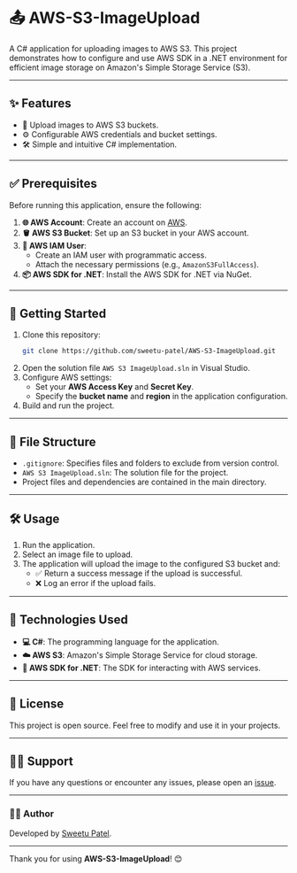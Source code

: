 # 📤 AWS-S3-ImageUpload

A C# application for uploading images to AWS S3. This project demonstrates how to configure and use AWS SDK in a .NET environment for efficient image storage on Amazon's Simple Storage Service (S3).

---

## ✨ Features

- 📁 Upload images to AWS S3 buckets.
- ⚙️ Configurable AWS credentials and bucket settings.
- 🛠️ Simple and intuitive C# implementation.

---

## ✅ Prerequisites

Before running this application, ensure the following:

1. **🌐 AWS Account**: Create an account on [AWS](https://aws.amazon.com/).
2. **🪣 AWS S3 Bucket**: Set up an S3 bucket in your AWS account.
3. **👤 AWS IAM User**:
   - Create an IAM user with programmatic access.
   - Attach the necessary permissions (e.g., `AmazonS3FullAccess`).
4. **📦 AWS SDK for .NET**: Install the AWS SDK for .NET via NuGet.

---

## 🚀 Getting Started

1. Clone this repository:
    ```bash
    git clone https://github.com/sweetu-patel/AWS-S3-ImageUpload.git
    ```
2. Open the solution file `AWS S3 ImageUpload.sln` in Visual Studio.
3. Configure AWS settings:
   - Set your **AWS Access Key** and **Secret Key**.
   - Specify the **bucket name** and **region** in the application configuration.
4. Build and run the project.

---

## 📂 File Structure

- `.gitignore`: Specifies files and folders to exclude from version control.
- `AWS S3 ImageUpload.sln`: The solution file for the project.
- Project files and dependencies are contained in the main directory.

---

## 🛠️ Usage

1. Run the application.
2. Select an image file to upload.
3. The application will upload the image to the configured S3 bucket and:
   - ✅ Return a success message if the upload is successful.
   - ❌ Log an error if the upload fails.

---

## 🔧 Technologies Used

- **💻 C#**: The programming language for the application.
- **☁️ AWS S3**: Amazon's Simple Storage Service for cloud storage.
- **📘 AWS SDK for .NET**: The SDK for interacting with AWS services.

---

## 📜 License

This project is open source. Feel free to modify and use it in your projects.

---

## 🙋‍♂️ Support

If you have any questions or encounter any issues, please open an [issue](https://github.com/sweetu-patel/AWS-S3-ImageUpload/issues).

---

### 👨‍💻 Author

Developed by [Sweetu Patel](https://github.com/sweetu-patel).

---

Thank you for using **AWS-S3-ImageUpload**! 😊
